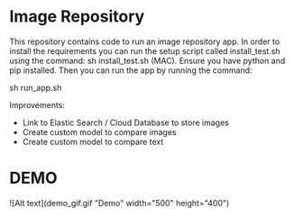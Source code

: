 # Image Repository

This repository contains code to run an image repository app. In order to install the requirements you can run the setup script called install_test.sh using the command: sh install_test.sh (MAC). Ensure you have python and pip installed. Then you can run the app by running the command: 

sh run_app.sh 

Improvements:

- Link to Elastic Search / Cloud Database to store images
- Create custom model to compare images
- Create custom model to compare text 

# DEMO
![Alt text](demo_gif.gif "Demo" width="500" height="400")
